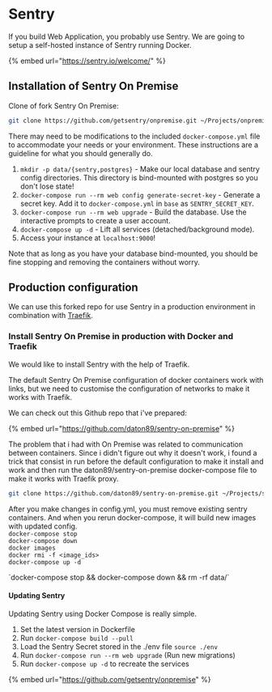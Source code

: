 # Sentry

If you build Web Application, you probably use Sentry. We are going to setup a self-hosted instance of Sentry running Docker.

{% embed url="https://sentry.io/welcome/" %}

## Installation of Sentry On Premise 

Clone of fork Sentry On Premise: 

```bash
git clone https://github.com/getsentry/onpremise.git ~/Projects/onpremise
```

There may need to be modifications to the included `docker-compose.yml` file to accommodate your needs or your environment. These instructions are a guideline for what you should generally do.

1. `mkdir -p data/{sentry,postgres}` - Make our local database and sentry config directories. This directory is bind-mounted with postgres so you don't lose state!
2. `docker-compose run --rm web config generate-secret-key` - Generate a secret key. Add it to `docker-compose.yml` in `base` as `SENTRY_SECRET_KEY`.
3. `docker-compose run --rm web upgrade` - Build the database. Use the interactive prompts to create a user account.
4. `docker-compose up -d` - Lift all services \(detached/background mode\).
5. Access your instance at `localhost:9000`!

Note that as long as you have your database bind-mounted, you should be fine stopping and removing the containers without worry.

## Production configuration

We can use this forked repo for use Sentry in a production environment in combination with [Traefik](https://traefik.io/).

### Install Sentry On Premise in production with Docker and Traefik

We would like to install Sentry with the help of Traefik.

The default Sentry On Premise configuration of docker containers work with links, but we need to customise the configuration of networks to make it works with Traefik.

 We can check out this Github repo that i've prepared:

{% embed url="https://github.com/daton89/sentry-on-premise" %}

The problem that i had with On Premise was related to communication between containers. Since i didn't figure out why it doesn't work, i found a trick that consist in run before the default configuration to make it install and work and then run the daton89/sentry-on-premise docker-compose file to make it works with Traefik proxy.

```bash
git clone https://github.com/daton89/sentry-on-premise.git ~/Projects/sentry-on-premise
```

After you make changes in config.yml, you must remove existing sentry containers. And when you rerun docker-compose, it will build new images with updated config.  
`docker-compose stop`  
`docker-compose down`  
`docker images`  
`docker rmi -f <image_ids>`  
`docker-compose up -d`

\`docker-compose stop && docker-compose down && rm -rf data/\`



#### Updating Sentry

Updating Sentry using Docker Compose is really simple.

1. Set the latest version in Dockerfile
2. Run `docker-compose build --pull`
3. Load the Sentry Secret stored in the ./env file `source ./env`
4. Run `docker-compose run --rm web upgrade` \(Run new migrations\)
5. Run `docker-compose up -d` to recreate the services

{% embed url="https://github.com/getsentry/onpremise" %}


